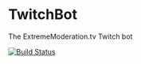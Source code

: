 TwitchBot
=========

The ExtremeModeration.tv Twitch bot

[![Build Status](https://travis-ci.org/ExtremeModeration/TwitchBot.svg?branch=master)](https://travis-ci.org/ExtremeModeration/TwitchBot)
